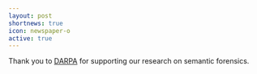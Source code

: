 ```yaml
---
layout: post
shortnews: true
icon: newspaper-o
active: true
---
```

Thank you to [DARPA](https://www.darpa.mil/program/semantic-forensics) for supporting our research on semantic forensics.